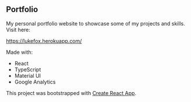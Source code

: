 ## Portfolio

My personal portfolio website to showcase some of my projects and skills. Visit here:

https://lukefox.herokuapp.com/

Made with:
- React
- TypeScript
- Material UI
- Google Analytics

This project was bootstrapped with [Create React App](https://github.com/facebook/create-react-app).
